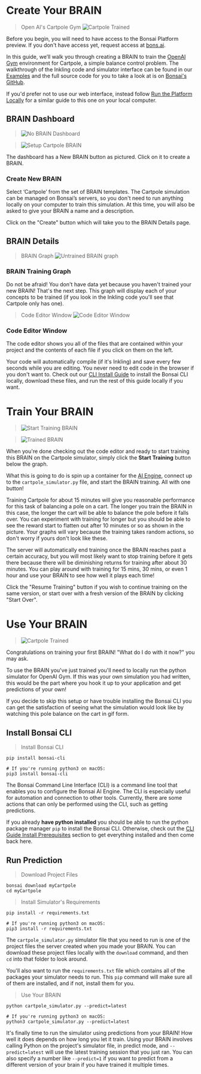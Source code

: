 # Create Your BRAIN

> Open AI's Cartpole Gym
> ![Cartpole Trained][12]

Before you begin, you will need to have access to the Bonsai Platform preview. If you don't have access yet,
request access at [bons.ai][1].

In this guide, we’ll walk you through creating a BRAIN to train the [OpenAI Gym][4] environment for
Cartpole, a simple balance control problem. The walkthrough of the Inkling code and simulator
interface can be found in our [Examples][2] and the full source code for you to take a look at
is on [Bonsai's GitHub][3].

If you'd prefer not to use our web interface, instead follow [Run the Platform Locally][11] for a similar guide
to this one on your local computer.

## BRAIN Dashboard

> ![No BRAIN Dashboard][5]

> ![Setup Cartpole BRAIN][6]

The dashboard has a New BRAIN button as pictured. Click on it to create a BRAIN.

### Create New BRAIN

Select ‘Cartpole’ from the set of BRAIN templates. The Cartpole simulation can be managed on Bonsai’s
servers, so you don't need to run anything locally on your computer to train this simulation. At
this time, you will also be asked to give your BRAIN a name and a description.

Click on the "Create" button which will take you to the BRAIN Details page.

## BRAIN Details

> BRAIN Graph
> ![Untrained BRAIN graph][7]

### BRAIN Training Graph

Do not be afraid! You don't have data yet because you haven't trained your new BRAIN! That's the
next step. This graph will display each of your concepts to be trained (if you look in the Inkling
code you'll see that Cartpole only has one).

> Code Editor Window
> ![Code Editor Window][9]

### Code Editor Window

The code editor shows you all of the files that are contained within your project and the contents
of each file if you click on them on the left.

Your code will automatically compile (if it's Inkling) and save every few seconds while you are
editing. You never need to edit code in the browser if you don't want to. Check out our
[CLI Install Guide][13] to install the Bonsai CLI locally, download these files, and run the rest of this
guide locally if you want.



# Train Your BRAIN

> ![Start Training BRAIN][8]

> ![Trained BRAIN][10]

When you're done checking out the code editor and ready to start training this BRAIN on the
Cartpole simulator, simply click the **Start Training** button below the graph.

What this is going to do is spin up a container for the [AI Engine][14], connect up to the
`cartpole_simulator.py` file, and start the BRAIN training. All with one button!

Training Cartpole for about 15 minutes will give you reasonable performance for this task of
balancing a pole on a cart. The longer you train the BRAIN in this case, the longer the cart will
be able to balance the pole before it falls over. You can experiment with training for longer but
you should be able to see the reward start to flatten out after 10 minutes or so as shown in the
picture. Your graphs will vary because the training takes random actions, so don't worry if yours
don't look like these.

The server will automatically end training once the BRAIN reaches past a certain accuracy, but you
will most likely want to stop training before it gets there because there will be diminishing returns
for training after about 30 minutes. You can play around with training for
15 mins, 30 mins, or even 1 hour and use your BRAIN to see how well it plays each time!

Click the "Resume Training" button if you wish to continue training on the same version, or start
over with a fresh version of the BRAIN by clicking "Start Over".



# Use Your BRAIN

> ![Cartpole Trained][12]

Congratulations on training your first BRAIN! "What do I do with it now?" you may ask.

To use the BRAIN you've just trained you'll need to locally run the python simulator for OpenAI Gym.
If this was your own simulation you had written, this would be the part where you hook it up to
your application and get predictions of your own!

If you decide to skip this setup or have trouble installing the Bonsai CLI you
can get the satisfaction of seeing what the simulation would look like by watching this pole balance on
the cart in gif form.

## Install Bonsai CLI

> Install Bonsai CLI

```shell
pip install bonsai-cli

# If you're running python3 on macOS:
pip3 install bonsai-cli
```

The Bonsai Command Line Interface (CLI) is a command line tool that enables you to configure the
Bonsai AI Engine. The CLI is especially useful for automation and connection to other tools.
Currently, there are some actions that can only be performed using the CLI, such as getting predictions.

If you already **have python installed** you should be able to run the python package manager `pip`
to install the Bonsai CLI. Otherwise, check out the [CLI Guide Install Prerequisites][13] section
to get everything installed and then come back here.

## Run Prediction

> Download Project Files

```
bonsai download myCartpole
cd myCartpole
```

> Install Simulator's Requirements

```shell
pip install -r requirements.txt

# If you're running python3 on macOS:
pip3 install -r requirements.txt
```

The `cartpole_simulator.py` simulator file that you need to run is one of the project files the
server created when you made your BRAIN. You can download these project files locally with the
`download` command, and then `cd` into that folder to look around.

You'll also want to run the `requirements.txt` file which contains all of the packages your simulator needs to run. This `pip` command will make sure all of them are installed, and if not, install them for you.

> Use Your BRAIN

```shell
python cartpole_simulator.py --predict=latest

# If you're running python3 on macOS:
python3 cartpole_simulator.py --predict=latest
```

It's finally time to run the simulator using predictions from your BRAIN! How well it does depends
on how long you let it train. Using your BRAIN involves calling Python on the project's simulator
file, in predict mode, and `--predict=latest` will use the latest training session that you just ran. You can also specify a number like `--predict=1` if you want to predict from a different version of your brain if you have trained it multiple times.



[1]: https://bons.ai/get-started
[2]: ../examples.html#openai-gym-cartpole
[3]: https://github.com/BonsaiAI/bonsai-sdk/tree/master/samples/openai-gym/gym-cartpole-sample
[4]: https://gym.openai.com/envs/CartPole-v1
[5]: ../../images/no_brains_image.png
[6]: ../../images/quick-start-create-brain.png
[7]: ../../images/empty-graph.png
[8]: ../../images/cartpole-start-training.png
[9]: ../../images/quick-start-editor.png
[10]: ../../images/cartpole-end-training.png
[11]: ./local-dev-guide.html
[12]: ../../images/cart-pole-balance.gif
[13]: ./cli-install-guide.html#install-prerequisites
[14]: #what-are-brains
